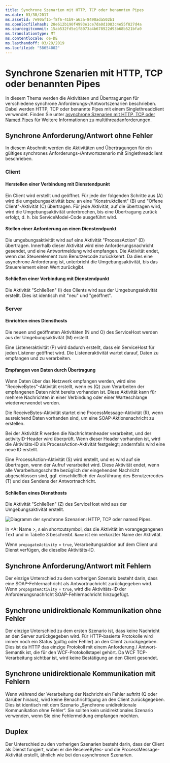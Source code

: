 ```yaml
---
title: Synchrone Szenarien mit HTTP, TCP oder benannten Pipes
ms.date: 03/30/2017
ms.assetid: 7e90af1b-f8f6-41b9-a63a-8490ada502b1
ms.openlocfilehash: 28e612b190f4993e1ce7da0d1083c4e55f827d4a
ms.sourcegitcommit: 15ab532fd5e1f8073a4b678922d93b68b521bfa0
ms.translationtype: MT
ms.contentlocale: de-DE
ms.lasthandoff: 03/29/2019
ms.locfileid: "58654002"
---
```

# <a name="synchronous-scenarios-using-http-tcp-or-named-pipe"></a>Synchrone Szenarien mit HTTP, TCP oder benannten Pipes
In diesem Thema werden die Aktivitäten und Übertragungen für verschiedene synchrone Anforderungs-/Antwortszenarien beschrieben. Dabei werden HTTP, TCP oder benannte Pipes mit einem Singlethreadclient verwendet. Finden Sie unter [asynchrone Szenarien mit HTTP, TCP oder Named Pipes](../../../../../docs/framework/wcf/diagnostics/tracing/asynchronous-scenarios-using-http-tcp-or-named-pipe.md) für Weitere Informationen zu multithreadanforderungen.  
  
## <a name="synchronous-requestreply-without-errors"></a>Synchrone Anforderung/Antwort ohne Fehler  
 In diesem Abschnitt werden die Aktivitäten und Übertragungen für ein gültiges synchrones Anforderungs-/Antwortszenario mit Singlethreadclient beschrieben.  
  
### <a name="client"></a>Client  
  
#### <a name="establishing-communication-with-service-endpoint"></a>Herstellen einer Verbindung mit Dienstendpunkt  
 Ein Client wird erstellt und geöffnet. Für jede der folgenden Schritte aus (A) wird die umgebungsaktivität bzw. an eine "Konstruktclient" (B) und "Offene Client"-Aktivität (C) übertragen. Für jede Aktivität, auf die übertragen wird, wird die Umgebungsaktivität unterbrochen, bis eine Übertragung zurück erfolgt, d. h. bis ServiceModel-Code ausgeführt wird.  
  
#### <a name="making-a-request-to-service-endpoint"></a>Stellen einer Anforderung an einen Dienstendpunkt  
 Die umgebungsaktivität wird auf eine Aktivität "ProcessAction" (D) übertragen. Innerhalb dieser Aktivität wird eine Anforderungsnachricht gesendet, und eine Antwortmeldung wird empfangen. Die Aktivität endet, wenn das Steuerelement zum Benutzercode zurückkehrt. Da dies eine asynchrone Anforderung ist, unterbricht die Umgebungsaktivität, bis das Steuerelement einen Wert zurückgibt.  
  
#### <a name="closing-communication-with-service-endpoint"></a>Schließen einer Verbindung mit Dienstendpunkt  
 Die Aktivität "Schließen" (I) des Clients wird aus der Umgebungsaktivität erstellt. Dies ist identisch mit "neu" und "geöffnet".  
  
### <a name="server"></a>Server  
  
#### <a name="setting-up-a-service-host"></a>Einrichten eines Diensthosts  
 Die neuen und geöffneten Aktivitäten (N und O) des ServiceHost werden aus der Umgebungsaktivität (M) erstellt.  
  
 Eine Listeneraktivität (P) wird dadurch erstellt, dass ein ServiceHost für jeden Listener geöffnet wird. Die Listeneraktivität wartet darauf, Daten zu empfangen und zu verarbeiten.  
  
#### <a name="receiving-data-on-the-wire"></a>Empfangen von Daten durch Übertragung  
 Wenn Daten über das Netzwerk empfangen werden, wird eine "ReceiveBytes"-Aktivität erstellt, wenn es (Q) zum Verarbeiten der empfangenen Daten nicht bereits vorhanden ist. Diese Aktivität kann für mehrere Nachrichten in einer Verbindung oder einer Warteschlange wiederverwendet werden.  
  
 Die ReceiveBytes-Aktivität startet eine ProcessMessage-Aktivität (R), wenn ausreichend Daten vorhanden sind, um eine SOAP-Aktionsnachricht zu erstellen.  
  
 Bei der Aktivität R werden die Nachrichtenheader verarbeitet, und der activityID-Header wird überprüft. Wenn dieser Header vorhanden ist, wird die Aktivitäts-ID als ProcessAction-Aktivität festgelegt; andernfalls wird eine neue ID erstellt.  
  
 Eine ProcessAction-Aktivität (S) wird erstellt, und es wird auf sie übertragen, wenn der Aufruf verarbeitet wird. Diese Aktivität endet, wenn alle Verarbeitungsschritte bezüglich der eingehenden Nachricht abgeschlossen sind, ggf. einschließlich der Ausführung des Benutzercodes (T) und des Sendens der Antwortnachricht.  
  
#### <a name="closing-a-service-host"></a>Schließen eines Diensthosts  
 Die Aktivität "Schließen" (Z) des ServiceHost wird aus der Umgebungsaktivität erstellt.  
  
 ![Diagramm der synchrone Szenarien: HTTP, TCP oder named Pipes.](./media/synchronous-scenarios-using-http-tcp-or-named-pipe/synchronous-scenario-http-tcp-named-pipes.gif)  
  
 In \<A: Name >, `A` ein shortcutsymbol, das die Aktivität im vorangegangenen Text und in Tabelle 3 beschreibt. `Name` ist ein verkürzter Name der Aktivität.  
  
 Wenn `propagateActivity` = `true`, Verarbeitungsaktion auf dem Client und Dienst verfügen, die dieselbe Aktivitäts-ID.  
  
## <a name="synchronous-requestreply-with-errors"></a>Synchrone Anforderung/Antwort mit Fehlern  
 Der einzige Unterschied zu dem vorherigen Szenario besteht darin, dass eine SOAP-Fehlernachricht als Antwortnachricht zurückgegeben wird. Wenn `propagateActivity` = `true`, wird die Aktivitäts-ID der Anforderungsnachricht SOAP-Fehlernachricht hinzugefügt.  
  
## <a name="synchronous-one-way-without-errors"></a>Synchrone unidirektionale Kommunikation ohne Fehler  
 Der einzige Unterschied zu dem ersten Szenario ist, dass keine Nachricht an den Server zurückgegeben wird. Für HTTP-basierte Protokolle wird immer noch ein Status (gültig oder Fehler) an den Client zurückgegeben. Dies ist da HTTP das einzige Protokoll mit einem Anforderung / Antwort-Semantik ist, die für den WCF-Protokollstapel gehört. Da WCF TCP-Verarbeitung sichtbar ist, wird keine Bestätigung an den Client gesendet.  
  
## <a name="synchronous-one-way-with-errors"></a>Synchrone unidirektionale Kommunikation mit Fehlern  
 Wenn während der Verarbeitung der Nachricht ein Fehler auftritt (Q oder darüber hinaus), wird keine Benachrichtigung an den Client zurückgegeben. Dies ist identisch mit dem Szenario „Synchrone unidirektionale Kommunikation ohne Fehler“. Sie sollten kein unidirektionales Szenario verwenden, wenn Sie eine Fehlermeldung empfangen möchten.  
  
## <a name="duplex"></a>Duplex  
 Der Unterschied zu den vorherigen Szenarien besteht darin, dass der Client als Dienst fungiert, wobei er die ReceiveBytes- und die ProcessMessage-Aktivität erstellt, ähnlich wie bei den asynchronen Szenarien.

